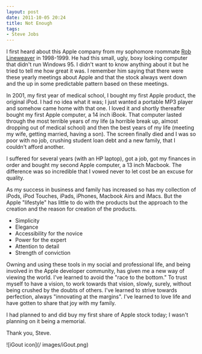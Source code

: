 ```yaml
---
layout: post
date: 2011-10-05 20:24
title: Not Enough
tags: 
- Steve Jobs
---
```


I first heard about this Apple company from my sophomore roommate [Rob Lineweaver][1] in 1998-1999. He had this small, ugly, boxy looking computer that didn't run Windows 95. I didn't want to know anything about it but he tried to tell me how great it was. I remember him saying that there were these yearly meetings about Apple and that the stock always went down and the up in some predictable pattern based on these meetings.

In 2001, my first year of medical school, I bought my first Apple product, the original iPod. I had no idea what it was; I just wanted a portable MP3 player and somehow came home with that one. I loved it and shortly thereafter bought my first Apple computer, a 14 inch iBook. That computer lasted through the most terrible years of my life (a horrible break up, almost dropping out of medical school) and then the best years of my life (meeting my wife, getting married, having a son). The screen finally died and I was so poor with no job, crushing student loan debt and a new family, that I couldn't afford another. 

I suffered for several years (with an HP laptop), got a job, got my finances in order and bought my second Apple computer, a 13 inch Macbook. The difference was so incredible that I vowed never to let cost be an excuse for quality. 

As my success in business and family has increased so has my collection of iPods, iPod Touches, iPads, iPhones, Macbook Airs and iMacs. But the Apple "lifestyle" has little to do with the products but the approach to the creation and the reason for creation of the products. 

- Simplicity
- Elegance
- Accessibility for the novice
- Power for the expert
- Attention to detail
- Strength of conviction

Owning and using these tools in my social and professional life, and being involved in the Apple developer community, has given me a new way of viewing the world. I've learned to avoid the "race to the bottom." To trust myself to have a vision, to work towards that vision, slowly, surely, without being crushed by the doubts of others. I've learned to strive towards perfection, always "innovating at the margins". I've learned to love life and have gotten to share that joy with my family.

I had planned to and did buy my first share of Apple stock today; I wasn't planning on it being a memorial. 

Thank you, Steve.

![iGout icon](/ images/iGout.png)

[1]: http://lineweaver.org/